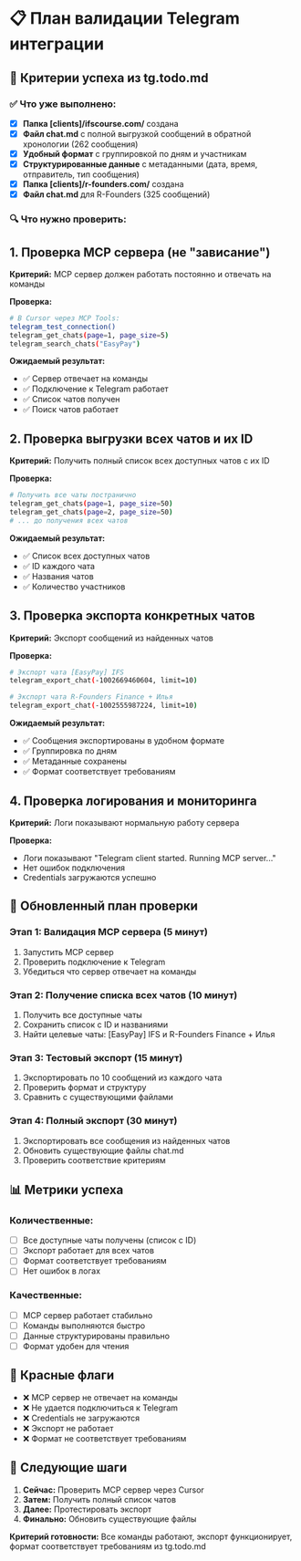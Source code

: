 # 📋 План валидации Telegram интеграции

## 🎯 Критерии успеха из tg.todo.md

### ✅ Что уже выполнено:
- [x] **Папка [clients]/ifscourse.com/** создана
- [x] **Файл chat.md** с полной выгрузкой сообщений в обратной хронологии (262 сообщения)
- [x] **Удобный формат** с группировкой по дням и участникам
- [x] **Структурированные данные** с метаданными (дата, время, отправитель, тип сообщения)
- [x] **Папка [clients]/r-founders.com/** создана
- [x] **Файл chat.md** для R-Founders (325 сообщений)

### 🔍 Что нужно проверить:

## 1. Проверка MCP сервера (не "зависание")

**Критерий:** MCP сервер должен работать постоянно и отвечать на команды

**Проверка:**
```bash
# В Cursor через MCP Tools:
telegram_test_connection()
telegram_get_chats(page=1, page_size=5)
telegram_search_chats("EasyPay")
```

**Ожидаемый результат:**
- ✅ Сервер отвечает на команды
- ✅ Подключение к Telegram работает
- ✅ Список чатов получен
- ✅ Поиск чатов работает

## 2. Проверка выгрузки всех чатов и их ID

**Критерий:** Получить полный список всех доступных чатов с их ID

**Проверка:**
```bash
# Получить все чаты постранично
telegram_get_chats(page=1, page_size=50)
telegram_get_chats(page=2, page_size=50)
# ... до получения всех чатов
```

**Ожидаемый результат:**
- ✅ Список всех доступных чатов
- ✅ ID каждого чата
- ✅ Названия чатов
- ✅ Количество участников

## 3. Проверка экспорта конкретных чатов

**Критерий:** Экспорт сообщений из найденных чатов

**Проверка:**
```bash
# Экспорт чата [EasyPay] IFS
telegram_export_chat(-1002669460604, limit=10)

# Экспорт чата R-Founders Finance + Илья  
telegram_export_chat(-1002555987224, limit=10)
```

**Ожидаемый результат:**
- ✅ Сообщения экспортированы в удобном формате
- ✅ Группировка по дням
- ✅ Метаданные сохранены
- ✅ Формат соответствует требованиям

## 4. Проверка логирования и мониторинга

**Критерий:** Логи показывают нормальную работу сервера

**Проверка:**
- Логи показывают "Telegram client started. Running MCP server..."
- Нет ошибок подключения
- Credentials загружаются успешно

## 🔧 Обновленный план проверки

### Этап 1: Валидация MCP сервера (5 минут)
1. Запустить MCP сервер
2. Проверить подключение к Telegram
3. Убедиться что сервер отвечает на команды

### Этап 2: Получение списка всех чатов (10 минут)
1. Получить все доступные чаты
2. Сохранить список с ID и названиями
3. Найти целевые чаты: [EasyPay] IFS и R-Founders Finance + Илья

### Этап 3: Тестовый экспорт (15 минут)
1. Экспортировать по 10 сообщений из каждого чата
2. Проверить формат и структуру
3. Сравнить с существующими файлами

### Этап 4: Полный экспорт (30 минут)
1. Экспортировать все сообщения из найденных чатов
2. Обновить существующие файлы chat.md
3. Проверить соответствие критериям

## 📊 Метрики успеха

### Количественные:
- [ ] Все доступные чаты получены (список с ID)
- [ ] Экспорт работает для всех чатов
- [ ] Формат соответствует требованиям
- [ ] Нет ошибок в логах

### Качественные:
- [ ] MCP сервер работает стабильно
- [ ] Команды выполняются быстро
- [ ] Данные структурированы правильно
- [ ] Формат удобен для чтения

## 🚨 Красные флаги

- ❌ MCP сервер не отвечает на команды
- ❌ Не удается подключиться к Telegram
- ❌ Credentials не загружаются
- ❌ Экспорт не работает
- ❌ Формат не соответствует требованиям

## 🔄 Следующие шаги

1. **Сейчас:** Проверить MCP сервер через Cursor
2. **Затем:** Получить полный список чатов
3. **Далее:** Протестировать экспорт
4. **Финально:** Обновить существующие файлы

**Критерий готовности:** Все команды работают, экспорт функционирует, формат соответствует требованиям из tg.todo.md
